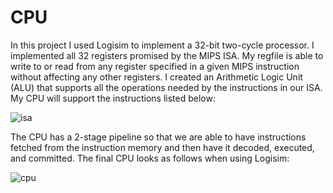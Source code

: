 # CPU

In this project I used Logisim to implement a 32-bit two-cycle processor. I implemented all 32 registers promised by the MIPS ISA. My regfile is able to write to or read from any register specified in a given MIPS instruction without affecting any other registers. I created an Arithmetic Logic Unit (ALU) that supports all the operations needed by the instructions in our ISA. My CPU will support the instructions listed below:

![isa](https://user-images.githubusercontent.com/16792195/62587076-21d80380-b875-11e9-9f6d-8efd45315bb3.png)

The CPU has a 2-stage pipeline so that we are able to have instructions fetched from the instruction memory and then have it decoded, executed, and committed. The final CPU looks as follows when using Logisim:

![cpu](https://user-images.githubusercontent.com/16792195/62587408-b4c56d80-b876-11e9-880e-41605074e318.png)
